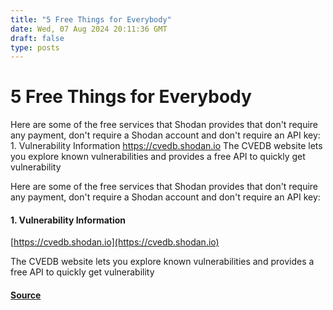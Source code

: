 ```yaml
---
title: "5 Free Things for Everybody"
date: Wed, 07 Aug 2024 20:11:36 GMT
draft: false
type: posts
---
```

# 5 Free Things for Everybody





Here are some of the free services that Shodan provides that don't require any payment, don't require a Shodan account and don't require an API key: 1. Vulnerability Information https://cvedb.shodan.io The CVEDB website lets you explore known vulnerabilities and provides a free API to quickly get vulnerability

Here are some of the free services that Shodan provides that don't require any payment, don't require a Shodan account and don't require an API key:

#### 1\. Vulnerability Information

[https://cvedb.shodan.io](https://cvedb.shodan.io)

The CVEDB website lets you explore known vulnerabilities and provides a free API to quickly get vulnerability

#### [Source](https://blog.shodan.io/5-free-things-for-everybody/)

